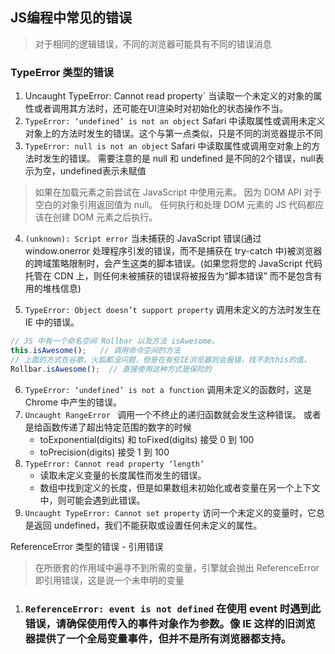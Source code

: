 ## JS编程中常见的错误
> 对于相同的逻辑错误，不同的浏览器可能具有不同的错误消息

### TypeError 类型的错误

1. Uncaught TypeError: Cannot read property`  当读取一个未定义的对象的属性或者调用其方法时，还可能在UI渲染时对初始化的状态操作不当。
2. ` TypeError: ‘undefined’ is not an object `  Safari 中读取属性或调用未定义对象上的方法时发生的错误。这个与第一点类似，只是不同的浏览器提示不同
3. `TypeError: null is not an object`  Safari 中读取属性或调用空对象上的方法时发生的错误。 需要注意的是 null 和 undefined 是不同的2个错误，null表示为空，undefined表示未赋值
> 如果在加载元素之前尝试在 JavaScript 中使用元素。 因为 DOM API 对于空白的对象引用返回值为 null。
> 任何执行和处理 DOM 元素的 JS 代码都应该在创建 DOM 元素之后执行。

4. `(unknown): Script error`  当未捕获的 JavaScript 错误(通过 window.onerror 处理程序引发的错误，而不是捕获在 try-catch 中)被浏览器的跨域策略限制时，会产生这类的脚本错误。(如果您将您的 JavaScript 代码托管在 CDN 上，则任何未被捕获的错误将被报告为“脚本错误” 而不是包含有用的堆栈信息)

5. `TypeError: Object doesn’t support property`  调用未定义的方法时发生在 IE 中的错误。
```js
// JS 中有一个命名空间 Rollbar 以及方法 isAwesome。 
this.isAwesome();   // 调用命令空间的方法
// 上面的方式在谷歌，火狐都没问题，但是在有些IE浏览器则会报错，找不到this的值，
Rollbar.isAwesome();  // 直接使用这种方式是保险的
```

6. `TypeError: ‘undefined’ is not a function` 调用未定义的函数时，这是 Chrome 中产生的错误。
7. `Uncaught RangeError ` 调用一个不终止的递归函数就会发生这种错误。 或者是给函数传递了超出特定范围的数字的时候
    - toExponential(digits) 和 toFixed(digits) 接受 0 到 100
    - toPrecision(digits) 接受 1 到 100
8. `TypeError: Cannot read property ‘length’`  
    - 读取未定义变量的长度属性而发生的错误。
    - 数组中找到定义的长度，但是如果数组未初始化或者变量在另一个上下文中，则可能会遇到此错误。
9. `Uncaught TypeError: Cannot set property` 访问一个未定义的变量时，它总是返回 undefined，我们不能获取或设置任何未定义的属性。

ReferenceError 类型的错误 - 引用错误

> 在所嵌套的作用域中遍寻不到所需的变量，引擎就会抛出 ReferenceError 即引用错误，这是说一个未申明的变量

1. ### `ReferenceError: event is not defined`  在使用 event 时遇到此错误，请确保使用传入的事件对象作为参数。像 IE 这样的旧浏览器提供了一个全局变量事件，但并不是所有浏览器都支持。